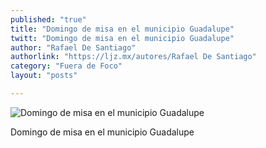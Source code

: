 ```yaml
---
published: "true"
title: "Domingo de misa en el municipio Guadalupe"
twitt: "Domingo de misa en el municipio Guadalupe"
author: "Rafael De Santiago"
authorlink: "https://ljz.mx/autores/Rafael De Santiago"
category: "Fuera de Foco"
layout: "posts"

---
```


![Domingo de misa en el municipio Guadalupe](http://i.imgur.com/M5se0sKm.jpg)

Domingo de misa en el municipio Guadalupe
